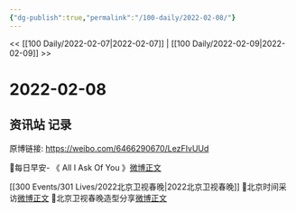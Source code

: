 ```yaml
---
{"dg-publish":true,"permalink":"/100-daily/2022-02-08/"}
---
```



<< [[100 Daily/2022-02-07\|2022-02-07]] | [[100 Daily/2022-02-09\|2022-02-09]] >>

# 2022-02-08

## 资讯站 记录

原博链接: https://weibo.com/6466290670/LezFIvUUd

🌟每日早安-
《 All I Ask Of You 》[微博正文](https://weibo.com/detail/4734517141571210)

[[300 Events/301 Lives/2022北京卫视春晚\|2022北京卫视春晚]]
🌟北京时间采访[微博正文](https://weibo.com/detail/4734602084092651)
🌟北京卫视春晚造型分享[微博正文](https://weibo.com/detail/4734616080745252)
